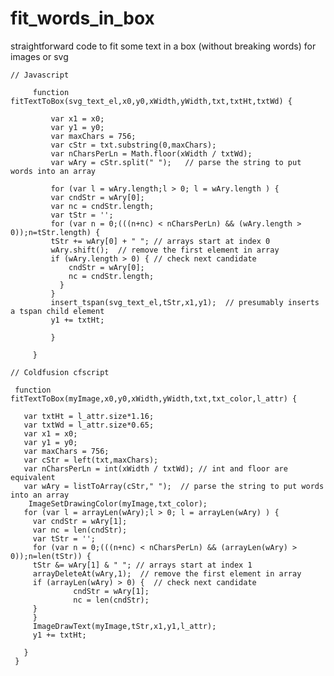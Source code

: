 # fit_words_in_box
straightforward code to fit some text in a box (without breaking words) for images or svg


	// Javascript

		 function fitTextToBox(svg_text_el,x0,y0,xWidth,yWidth,txt,txtHt,txtWd) {

		     var x1 = x0;
		     var y1 = y0;
		     var maxChars = 756;
		     var cStr = txt.substring(0,maxChars);
		     var nCharsPerLn = Math.floor(xWidth / txtWd); 
		     var wAry = cStr.split(" ");   // parse the string to put words into an array

		     for (var l = wAry.length;l > 0; l = wAry.length ) {
			 var cndStr = wAry[0];
			 var nc = cndStr.length;
			 var tStr = '';
			 for (var n = 0;(((n+nc) < nCharsPerLn) && (wAry.length > 0));n=tStr.length) {
			 tStr += wAry[0] + " "; // arrays start at index 0
			 wAry.shift();  // remove the first element in array
			 if (wAry.length > 0) { // check next candidate
			     cndStr = wAry[0];
			     nc = cndStr.length;
			   }
			 }
			 insert_tspan(svg_text_el,tStr,x1,y1);  // presumably inserts a tspan child element 
			 y1 += txtHt;

		     }

		 }

    // Coldfusion cfscript
    
	 function fitTextToBox(myImage,x0,y0,xWidth,yWidth,txt,txt_color,l_attr) {
     
       var txtHt = l_attr.size*1.16;
       var txtWd = l_attr.size*0.65;
       var x1 = x0;
       var y1 = y0;
       var maxChars = 756;
       var cStr = left(txt,maxChars);
       var nCharsPerLn = int(xWidth / txtWd); // int and floor are equivalent
       var wAry = listToArray(cStr," ");  // parse the string to put words into an array
        ImageSetDrawingColor(myImage,txt_color);
       for (var l = arrayLen(wAry);l > 0; l = arrayLen(wAry) ) {
		 var cndStr = wAry[1];
		 var nc = len(cndStr);
		 var tStr = '';
		 for (var n = 0;(((n+nc) < nCharsPerLn) && (arrayLen(wAry) > 0));n=len(tStr)) {
		 tStr &= wAry[1] & " "; // arrays start at index 1
		 arrayDeleteAt(wAry,1);  // remove the first element in array
		 if (arrayLen(wAry) > 0) {  // check next candidate
				  cndStr = wAry[1];
				  nc = len(cndStr);
		 }
         }
         ImageDrawText(myImage,tStr,x1,y1,l_attr);
         y1 += txtHt;

       }
	 }
